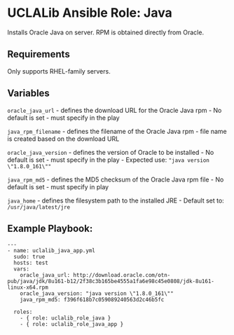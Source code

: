 # UCLALib Ansible Role: Java

Installs Oracle Java on server. RPM is obtained directly from Oracle.

## Requirements

Only supports RHEL-family servers.

## Variables

`oracle_java_url` - defines the download URL for the Oracle Java rpm - No default is set - must specify in the play

`java_rpm_filename` - defines the filename of the Oracle Java rpm - file name is created based on the download URL

`oracle_java_version` - defines the version of Oracle to be installed - No default is set - must specify in the play - Expected use: `"java version \"1.8.0_161\""`

`java_rpm_md5` - defines the MD5 checksum of the Oracle Java rpm file - No default is set - must specify in play

`java_home` - defines the filesystem path to the installed JRE - Default set to: `/usr/java/latest/jre`

## Example Playbook:
```
---
- name: uclalib_java_app.yml
  sudo: true
  hosts: test
  vars:
    oracle_java_url: http://download.oracle.com/otn-pub/java/jdk/8u161-b12/2f38c3b165be4555a1fa6e98c45e0808/jdk-8u161-linux-x64.rpm
    oracle_java_version: "java version \"1.8.0_161\""
    java_rpm_md5: f396f618b7c059089240563d2c46b5fc

  roles:
    - { role: uclalib_role_java }
    - { role: uclalib_role_java_app }

```
